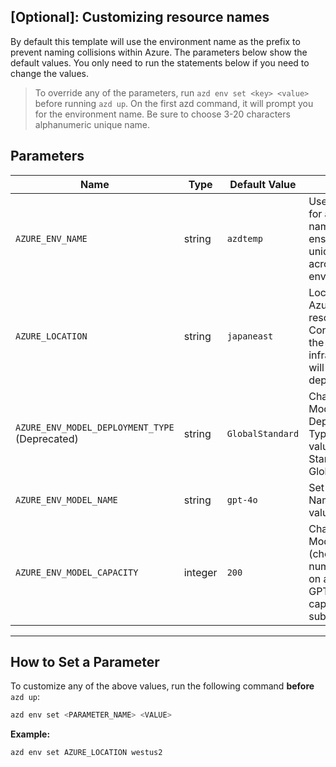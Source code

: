 ## [Optional]: Customizing resource names 

By default this template will use the environment name as the prefix to prevent naming collisions within Azure. The parameters below show the default values. You only need to run the statements below if you need to change the values. 

> To override any of the parameters, run `azd env set <key> <value>` before running `azd up`. On the first azd command, it will prompt you for the environment name. Be sure to choose 3-20 characters alphanumeric unique name. 

## Parameters

| Name                                      | Type    | Default Value | Purpose                                                                                 |
|-------------------------------------------|---------|----------------|-----------------------------------------------------------------------------------------|
| `AZURE_ENV_NAME`                         | string  | `azdtemp`      | Used as a prefix for all resource names to ensure uniqueness across environments.       |
| `AZURE_LOCATION`                         | string  | `japaneast`    | Location of the Azure resources. Controls where the infrastructure will be deployed.    |
| `AZURE_ENV_MODEL_DEPLOYMENT_TYPE` (Deprecated) | string  | `GlobalStandard`     | Change the Model Deployment Type (allowed values: Standard, GlobalStandard) |
| `AZURE_ENV_MODEL_NAME`                   | string  | `gpt-4o`        | Set the Model Name (allowed values: gpt-4o)                 |
| `AZURE_ENV_MODEL_CAPACITY`               | integer | `200`           | Change the Model Capacity (choose a number based on available GPT model capacity in your subscription)    |

---

## How to Set a Parameter

To customize any of the above values, run the following command **before** `azd up`:

```bash
azd env set <PARAMETER_NAME> <VALUE>
```

**Example:**

```bash
azd env set AZURE_LOCATION westus2
```
